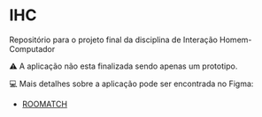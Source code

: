 # IHC
Repositório para o projeto final da disciplina de Interação Homem-Computador


:warning: A aplicação não esta finalizada sendo apenas um prototipo.

:computer: Mais detalhes sobre a aplicação pode ser encontrada no Figma: 

- [ROOMATCH]([https://www.typescriptlang.org/](https://www.figma.com/proto/nAl8dB6m0l1ZvMOb3uSLvk/rooMatch?type=design&node-id=301-568&t=E0VcNLTqXMhnebQd-1&scaling=scale-down&page-id=301%3A567&starting-point-node-id=301%3A996)https://www.figma.com/proto/nAl8dB6m0l1ZvMOb3uSLvk/rooMatch?type=design&node-id=301-568&t=E0VcNLTqXMhnebQd-1&scaling=scale-down&page-id=301%3A567&starting-point-node-id=301%3A996/)
